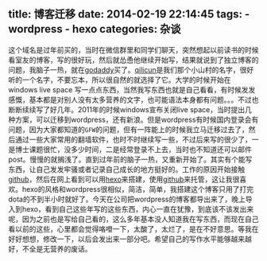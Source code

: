 title: 博客迁移
date: 2014-02-19 22:14:45
tags: 
    - wordpress
    - hexo
categories: 杂谈
---
  这个域名是过年前买的，当时在微信群里和同学们聊天，突然想起以前读书的时候看室友的博客，写的很好玩，然后就怂恿他继续开始写，结果就说到了独立博客的问题，我脑子一热，就在[godaddy](www.godaddy.com)买了。[qilicun](qilicun.me)是我们那个小山村的名字，很好听的一个名字，不要忘本，所以很自然的就选择了它。大学的时候开始在windows live space 写一点点东西，当然我写东西也就是自己看看，有时候发发感慨，基本都是对别人没有太多营养的文字，也可能语法本身都有问题。。。不过也断断续续写了好几年。<!--read more-->2011年的时候windows宣布关闭live space，当时提出几种方案，可以迁移到wordpress，还有新浪。但是wordpress有时候国内登录会有问题，因为大家都知道的``GFW``的问题，但有一阵能上的时候我立马迁移过去了，然后通过一些大家常用的翻墙软件，也时不时继续写一些，不过后来写的很少了，一是博士课题很忙，没多少时间，二是经常登录不上去，当时也不知道还可以邮件post。慢慢的就搁浅了。直到过年前的脑子一热，又重新开始了。其实有个能写东西，让自己发发牢骚或者记录自己成长的地方挺好的。工作的原因开始接触[github](www.github.com)，然后在网上看到可以用[hexo](https://github.com/tommy351/hexo/)来搭建，使用[github](www.github.com)来托管，这让我很喜欢。hexo的风格和wordpress很相似，简洁，简单，我搭建这个博客只用了打完dota的不到半小时就好了。今天在公司把wordpress的博客都导出来了，晚上导入到hexo，看到自己这些年写的这些东西，内心一直在犹豫，到底该不该发出来呢，因为之前也是写给自己看的，这么多年基本没人知道我在写东西，而现在自己看以前的这些，心里都会觉得咯噔一下，太酸了，太烂了，是在不好意思。等我在好好想想，修改一下，以后会发出来一部分吧。希望自己的写作水平能够越来越好，不全是无营养的废话。
